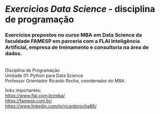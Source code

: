 # *Exercicios Data Science* - disciplina de programação 
### Exercícios propostos no curso MBA em Data Science da faculdade FAMESP em parceria com a FLAI Inteligência Artificial, empresa de treinamento e consultoria na área de dados. <br> <br>

Disciplina de Programação <br>
Unidade 01: Python para Data Science <br>
Professor Orientador Ricardo Rocha, coordenador do MBA. <br>

links importantes: <br>
https://www.flai.com.br/mba/ <br>
https://famesp.com.br/ <br>
https://www.linkedin.com/in/ricardorocha86/ <br>
